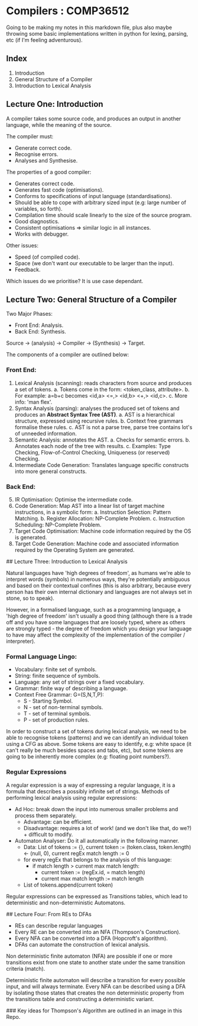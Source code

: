<script type="text/javascript" src="https://cdn.mathjax.org/mathjax/latest/MathJax.js?config=TeX-AMS-MML_HTMLorMML"></script>

# Compilers : COMP36512

Going to be making my notes in this markdown file, plus also maybe throwing some basic implementations written in python for lexing, parsing, etc (if I'm feeling adventurous).

## Index

1. Introduction
2. General Structure of a Compiler
3. Introduction to Lexical Analysis

## Lecture One: Introduction

A compiler takes some source code, and produces an output in another language, while the meaning of the source.

The compiler must:
 * Generate correct code.
 * Recognise errors.
 * Analyses and Synthesise.

The properties of a good compiler:
 * Generates correct code.
 * Generates fast code (optimisations).
 * Conforms to specifications of input language (standardisations).
 * Should be able to cope with arbitrary sized input (e.g: large number of variables, so forth).
 * Compilation time should scale linearly to the size of the source program.
 * Good diagnostics.
 * Consistent optimisations => similar logic in all instances.
 * Works with debugger.

Other issues:
 * Speed (of compiled code).
 * Space (we don't want our executable to be larger than the input).
 * Feedback.

Which issues do we prioritise? It is use case dependant.

## Lecture Two: General Structure of a Compiler

Two Major Phases: 
 * Front End: Analysis.
 * Back End: Synthesis.

Source -> (analysis) -> Compiler -> (Synthesis) -> Target.

The components of a compiler are outlined below:

### Front End:

 1. Lexical Analysis (scanning): reads characters from source and produces a set of tokens.
 	a. Tokens come in the form: <token_class, attribute>.
 	b. For example: a=b+c becomes <id,a> <=,> <id,b> <+,> <id,c>.
 	c. More info: 'man flex'.
 2. Syntax Analysis (parsing): analyses the produced set of tokens and produces an **Abstract Syntax Tree (AST)**.
 	a. AST is a hierarchical structure, expressed using recursive rules.
 	b. Context free grammars formalise these rules.
 	c. AST is not a parse tree, parse tree contains lot's of unneeded information.
 3. Semantic Analysis: annotates the AST.
 	a. Checks for semantic errors.
 	b. Annotates each node of the tree with results.
 	c. Examples: Type Checking, Flow-of-Control Checking, Uniqueness (or reserved) Checking.
 4. Intermediate Code Generation: Translates language specific constructs into more general constructs.

### Back End:

 5. IR Optimisation: Optimise the intermediate code.
 6. Code Generation: Map AST into a linear list of target machine instructions, in a symbolic form:
 	a. Instruction Selection: Pattern Matching.
 	b. Register Allocation: NP-Complete Problem.
 	c. Instruction Scheduling: NP-Complete Problem.
 7. Target Code Optimisation: Machine code information required by the OS is generated.
 8. Target Code Generation: Machine code and associated information required by the Operating System are generated.

## Lecture Three: Introduction to Lexical Analysis

Natural languages have 'high degrees of freedom', as humans we're able to interpret words (symbols) in numerous ways, they're potentially ambiguous and based on their contextual confines (this is also arbitrary, because every person has their own internal dictionary and languages are not always set in stone, so to speak).

However, in a formalised language, such as a programming language, a 'high degree of freedom' isn't usually a good thing (although there is a trade off and you have some languages that are loosely typed, where as others are strongly typed - the degree of freedom which you design your language to have may affect the complexity of the implementation of the compiler / interpreter).

### Formal Language Lingo:

 * Vocabulary: finite set of symbols.
 * String: finite sequence of symbols.
 * Language: any set of strings over a fixed vocabulary.
 * Grammar: finite way of describing a language.
 * Context Free Grammar: G=(S,N,T,P):
	* S - Starting Symbol.
	* N - set of non-terminal symbols.
	* T - set of terminal symbols.
	* P - set of production rules.

In order to construct a set of tokens during lexical analysis, we need to be able to recognise tokens (patterns) and we can identify an individual token using a CFG as above. Some tokens are easy to identify, e.g: white space (it can't really be much besides spaces and tabs, etc), but some tokens are going to be inherently more complex (e.g: floating point numbers?).

### Regular Expressions

A regular expression is a way of expressing a regular language, it is a formula that describes a possibly infinite set of strings. Methods of performing lexical analysis using regular expressions:
 * Ad Hoc: break down the input into numerous smaller problems and process them separately.
 	* Advantage: can be efficient.
 	* Disadvantage: requires a lot of work! (and we don't like that, do we?) + difficult to modify.
 * Automaton Analyser: Do it all automatically in the following manner.
 	* Data: List of tokens := {}, current token := (token.class, token.length) <- (null, 0), current regEx match length := 0
 	* for every regEx that belongs to the analysis of this language:
 		* if match length > current max match length:
 			* current token := (regEx.id, = match length)
 			* current max match length := match length
 	* List of tokens.append(current token)

Regular expressions can be expressed as Transitions tables, which lead to deterministic and non-deterministic Automatons.

## Lecture Four: From REs to DFAs

* REs can describe regular languages
* Every RE can be converted into an NFA (Thompson's Construction).
* Every NFA can be converted into a DFA (Hopcroft's algorithm).
* DFAs can automate the construction of lexical analysis.

Non deterministic finite automaton (NFA) are possible if one or more transitions exist from one state to another state under the same transition criteria (match).

Deterministic finite automaton will describe a transition for every possible input, and will always terminate. Every NFA can be described using a DFA by isolating those states that creates the non deterministic property from the transitions table and constructing a deterministic variant.

### Key ideas for Thompson's Algorithm are outlined in an image in this Repo.


